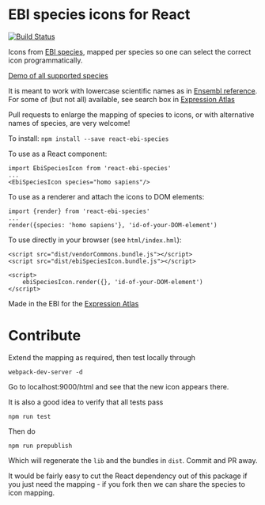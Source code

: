 # EBI species icons for React

[![Build Status](https://travis-ci.org/gxa/react-ebi-species.svg?branch=master)](https://travis-ci.org/gxa/react-ebi-species)

Icons from [EBI species](http://www.ebi.ac.uk/web_guidelines/EBI-Icon-fonts/v1.2/), mapped per species so one can select the correct icon programmatically.

[Demo of all supported species](https://wbazant.github.io/react-ebi-species/html/)

It is meant to work with lowercase scientific names as in [Ensembl reference](http://www.ensembl.org/info/about/species.html). For some of (but not all) available, see search box in [Expression Atlas](http://www.ebi.ac.uk/gxa)

Pull requests to enlarge the mapping of species to icons, or with alternative names of species, are very welcome!


To install:
`npm install --save react-ebi-species`

To use as a React component:
```
import EbiSpeciesIcon from 'react-ebi-species'
...
<EbiSpeciesIcon species="homo sapiens"/>
```

To use as a renderer and attach the icons to DOM elements:
```
import {render} from 'react-ebi-species'
...
render({species: 'homo sapiens'}, 'id-of-your-DOM-element')
```

To use directly in your browser (see `html/index.hml`):
```
<script src="dist/vendorCommons.bundle.js"></script>
<script src="dist/ebiSpeciesIcon.bundle.js"></script>

<script>
    ebiSpeciesIcon.render({}, 'id-of-your-DOM-element')
</script>

```

Made in the EBI for the [Expression Atlas](http://www.ebi.ac.uk/gxa)


# Contribute

Extend the mapping as required, then test locally through
```
webpack-dev-server -d
```
Go to localhost:9000/html and see that the new icon appears there.

It is also a good idea to verify that all tests pass
```
npm run test
```

Then do
```
npm run prepublish
```
Which will regenerate the `lib` and the bundles in `dist`. Commit and PR away.

It would be fairly easy to cut the React dependency out of this package if you just need the mapping - if you fork then we can share the species to icon mapping.
